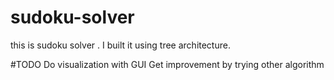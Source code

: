 # sudoku-solver
this is sudoku solver . I built it using tree architecture.

#TODO
Do visualization with GUI
Get improvement by trying other algorithm
